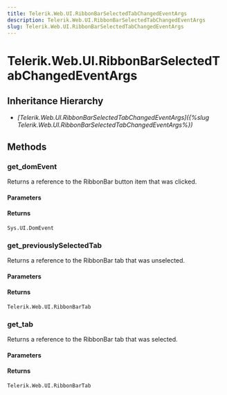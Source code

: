 ```yaml
---
title: Telerik.Web.UI.RibbonBarSelectedTabChangedEventArgs
description: Telerik.Web.UI.RibbonBarSelectedTabChangedEventArgs
slug: Telerik.Web.UI.RibbonBarSelectedTabChangedEventArgs
---
```


# Telerik.Web.UI.RibbonBarSelectedTabChangedEventArgs 

## Inheritance Hierarchy

* *[Telerik.Web.UI.RibbonBarSelectedTabChangedEventArgs]({%slug Telerik.Web.UI.RibbonBarSelectedTabChangedEventArgs%})*


## Methods

### get_domEvent

Returns a reference to the RibbonBar button item that was clicked.

#### Parameters

#### Returns

`Sys.UI.DomEvent` 

### get_previouslySelectedTab

Returns a reference to the RibbonBar tab that was unselected.

#### Parameters

#### Returns

`Telerik.Web.UI.RibbonBarTab`
### get_tab

Returns a reference to the RibbonBar tab that was selected.

#### Parameters

#### Returns

`Telerik.Web.UI.RibbonBarTab` 


